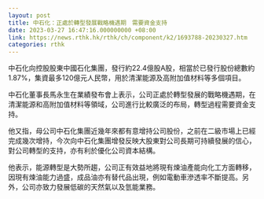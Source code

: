 ```yaml
---
layout: post
title: 中石化：正處於轉型發展戰略機遇期　需要資金支持
date: 2023-03-27 16:47:16.000000000 +08:00
link: https://news.rthk.hk/rthk/ch/component/k2/1693788-20230327.htm
categories: rthk
---
```


中石化向控股股東中國石化集團，發行約22.4億股A股，相當於已發行股份總數約1.87%，集資最多120億元人民幣，用於清潔能源及高附加值材料等多個項目。

中石化董事長馬永生在業績發布會上表示，公司正處於轉型發展的戰略機遇期，在清潔能源和高附加值材料等領域，公司進行比較廣泛的布局，轉型過程需要資金支持。

他又指，母公司中石化集團近幾年來都有意增持公司股份，之前在二級市場上已經完成幾次增持，今次向中石化集團增發反映大股東對公司長期可持續發展的信心，對公司轉型的支持，亦有利於優化公司資本結構。

他表示，能源轉型是大勢所趨，公司正有效益地將現有煉油產能向化工方面轉移，因現有煉油能力過盛，成品油亦有替代品出現，例如電動車滲透率不斷提高。另外，公司亦致力發展低碳的天然氣以及氫能業務。
